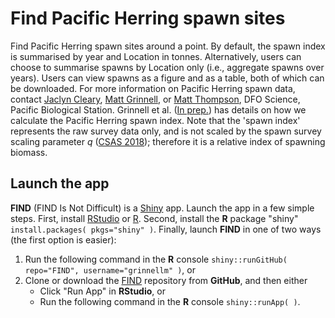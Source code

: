 # Find Pacific Herring spawn sites

Find Pacific Herring spawn sites around a point.
By default, the spawn index is summarised by year and Location in tonnes.
Alternatively, users can choose to summarise spawns by Location only (i.e., aggregate spawns over years).
Users can view spawns as a figure and as a table, both of which can be downloaded.
For more information on Pacific Herring spawn data, contact
[Jaclyn Cleary](mailto:Jaclyn.Cleary@dfo-mpo.gc.ca),
[Matt Grinnell](mailto:Matthew.Grinnell@dfo-mpo.gc.ca), or
[Matt Thompson](mailto:Matthew.Thompson@dfo-mpo.gc.ca),
DFO Science, Pacific Biological Station.
Grinnell et al.
([In prep.](https://github.com/grinnellm/HerringSpawnDocumentation/blob/master/SpawnIndexTechnicalReport.pdf))
has details on how we calculate the Pacific Herring spawn index.
Note that the 'spawn index' represents the raw survey data only,
and is not scaled by the spawn survey scaling parameter *q*
([CSAS 2018](http://www.dfo-mpo.gc.ca/csas-sccs/Publications/SAR-AS/2018/2018_002-eng.html));
therefore it is a relative index of spawning biomass.

## Launch the app

**FIND** (FIND Is Not Difficult) is a [Shiny](https://shiny.rstudio.com/) app.
Launch the app in a few simple steps.
First, install [RStudio](https://www.rstudio.com/) or [R](https://www.r-project.org/).
Second, install the **R** package "shiny" `install.packages( pkgs="shiny" )`.
Finally, launch **FIND** in one of two ways (the first option is easier):

1. Run the following command in the **R** console `shiny::runGitHub( repo="FIND", username="grinnellm" )`, or
2. Clone or download the [FIND](https://github.com/grinnellm/FIND) repository from **GitHub**, and then either 
	* Click "Run App" in **RStudio**, or
	* Run the following command in the **R** console `shiny::runApp( )`.
